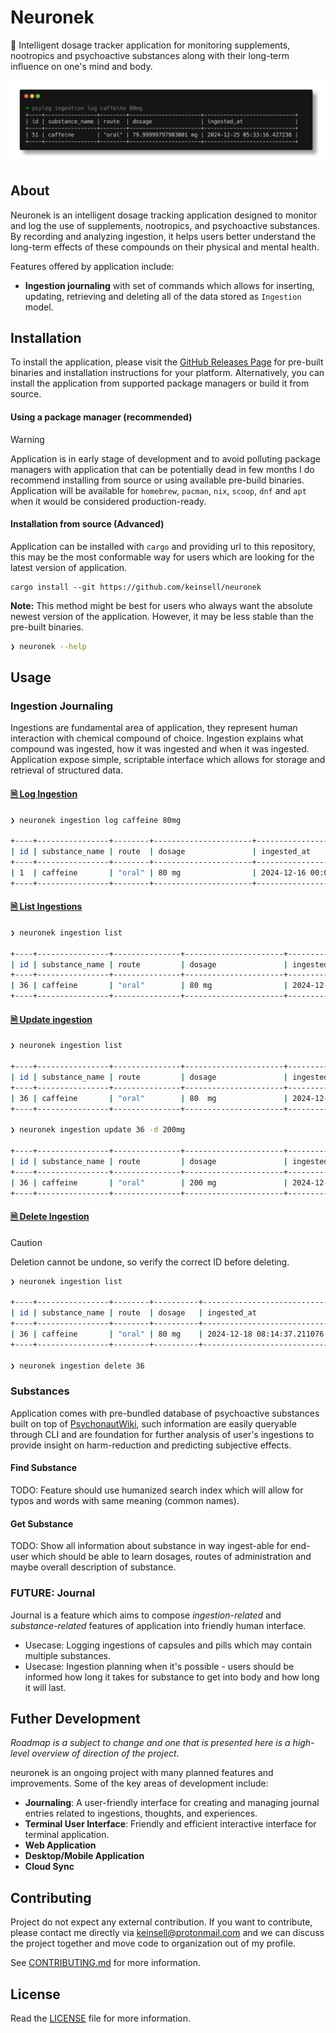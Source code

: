 # Neuronek

🧬 Intelligent dosage tracker application for monitoring supplements, nootropics and psychoactive substances along with
their long-term influence on one's mind and body.

![preview](docs/assets/log_ingestion_preview.png)

## About

Neuronek is an intelligent dosage tracking application designed to monitor and log the use of supplements, nootropics,
and
psychoactive substances. By recording and analyzing ingestion, it helps users better understand the long-term effects
of these compounds on their physical and mental health.

Features offered by application include:

- **Ingestion journaling** with set of commands which allows for inserting, updating, retrieving and deleting all of the
  data stored as `Ingestion` model.

## Installation

To install the application, please visit the [GitHub Releases Page](https://github.com/keinsell/neuronek/releases) for
pre-built binaries and installation instructions for your platform. Alternatively, you can install the application from
supported package managers or build it from source.

#### Using a package manager (recommended)

> [!WARNING]
> Application is in early stage of development and to avoid polluting package managers with application that can be
> potentially dead in few months I do recommend installing from source or using available pre-build binaries.
> Application will be available for `homebrew`, `pacman`, `nix`, `scoop`, `dnf` and `apt` when it would be considered
> production-ready.

#### Installation from source (Advanced)

Application can be installed with `cargo` and providing url to this repository,
this may be the most conformable way for users which are looking for the latest version of application.

```
cargo install --git https://github.com/keinsell/neuronek
```

**Note:** This method might be best for users who always want the absolute newest version of the application. However,
it may be less stable than the pre-built binaries.

```bash
❯ neuronek --help
```

## Usage

### Ingestion Journaling

Ingestions are fundamental area of application, they represent human interaction with chemical compound of choice.
Ingestion explains what compound was ingested, how it was ingested and when it was ingested. Application expose simple,
scriptable interface which allows for storage and retrieval of structured data.

#### [🗎 Log Ingestion](https://keinsell.youtrack.cloud/articles/NEU-A-3)

```bash
❯ neuronek ingestion log caffeine 80mg

+----+----------------+--------+----------------------+-------------------------------+
| id | substance_name | route  | dosage               | ingested_at                   |
+----+----------------+--------+----------------------+-------------------------------+
| 1  | caffeine       | "oral" | 80 mg                | 2024-12-16 00:02:48.977457    |
+----+----------------+--------+----------------------+-------------------------------+
```

#### [🗎 List Ingestions](https://keinsell.youtrack.cloud/articles/NEU-A-7)

```bash
❯ neuronek ingestion list

+----+----------------+---------------+----------------------+----------------------------+
| id | substance_name | route         | dosage               | ingested_at                |
+----+----------------+---------------+----------------------+----------------------------+
| 36 | caffeine       | "oral"        | 80 mg                | 2024-12-18 08:14:37.211076 |
+----+----------------+---------------+----------------------+----------------------------+
```

#### [🗎 Update ingestion](https://keinsell.youtrack.cloud/articles/NEU-A-6)

```bash
❯ neuronek ingestion list

+----+----------------+---------------+----------------------+----------------------------+
| id | substance_name | route         | dosage               | ingested_at                |
+----+----------------+---------------+----------------------+----------------------------+
| 36 | caffeine       | "oral"        | 80  mg               | 2024-12-18 08:14:37.211076 |
+----+----------------+---------------+----------------------+----------------------------+

❯ neuronek ingestion update 36 -d 200mg

+----+----------------+---------------+----------------------+----------------------------+
| id | substance_name | route         | dosage               | ingested_at                |
+----+----------------+---------------+----------------------+----------------------------+
| 36 | caffeine       | "oral"        | 200 mg               | 2024-12-18 08:14:37.211076 |
+----+----------------+---------------+----------------------+----------------------------+
```

#### [🗎 Delete Ingestion](https://keinsell.youtrack.cloud/articles/NEU-A-4)

> [!CAUTION]
> Deletion cannot be undone, so verify the correct ID before deleting.

```bash
❯ neuronek ingestion list
 
+----+----------------+--------+----------+----------------------------+
| id | substance_name | route  | dosage   | ingested_at                |
+----+----------------+--------+----------+----------------------------+
| 36 | caffeine       | "oral" | 80 mg    | 2024-12-18 08:14:37.211076 |
+----+----------------+--------+----------+----------------------------+

❯ neuronek ingestion delete 36
```

### Substances

Application comes with pre-bundled database of psychoactive substances built on top
of [PsychonautWiki](https://psychonautwiki.org), such information are easily queryable through CLI and are foundation
for further analysis of user's ingestions to provide insight on harm-reduction and predicting subjective effects.

#### Find Substance

TODO: Feature should use humanized search index which will allow for typos and words with same meaning (common names).

#### Get Substance

TODO: Show all information about substance in way ingest-able for end-user which should be able to learn dosages, routes
of administration and maybe overall description of substance.

### FUTURE: Journal

Journal is a feature which aims to compose *ingestion-related* and *substance-related* features of application into
friendly human interface.

- Usecase: Logging ingestions of capsules and pills which may contain multiple substances.
- Usecase: Ingestion planning when it's possible - users should be informed how long it takes for substance to get into
  body and how long it will last.

## Futher Development

*Roadmap is a subject to change and one that is presented here is a high-level overview of direction of the project.*

neuronek is an ongoing project with many planned features and improvements. Some of the key areas of development
include:

- **Journaling**: A user-friendly interface for creating and managing journal entries related to ingestions, thoughts,
  and experiences.
- **Terminal User Interface**: Friendly and efficient interactive interface for terminal application.
- **Web Application**
- **Desktop/Mobile Application**
- **Cloud Sync**

## Contributing

Project do not expect any external contribution. If you want to contribute, please contact me directly
via [keinsell@protonmail.com]() and we can discuss the project together and move code to
organization out of my profile.

See [CONTRIBUTING.md](CONTRIBUTING.md) for more information.

## License

Read the [LICENSE](LICENSE) file for more information.
